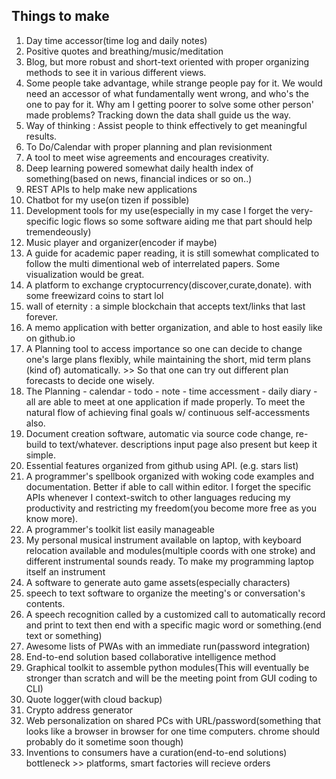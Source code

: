 ## Things to make
1. Day time accessor(time log and daily notes)
2. Positive quotes and breathing/music/meditation
3. Blog, but more robust and short-text oriented with proper organizing methods to see it in various different views.
4. Some people take advantage, while strange people pay for it. We would need an accessor of what fundamentally went wrong, and who's the one to pay for it. Why am I getting poorer to solve some other person' made problems? Tracking down the data shall guide us the way.
5. Way of thinking : Assist people to think effectively to get meaningful results.
6. To Do/Calendar with proper planning and plan revisionment
7. A tool to meet wise agreements and encourages creativity.
8. Deep learning powered somewhat daily health index of something(based on news, financial indices or so on..)
9. REST APIs to help make new applications
10. Chatbot for my use(on tizen if possible)
11. Development tools for my use(especially in my case I forget the very-specific logic flows so some software aiding me that part should help tremendeously)
12. Music player and organizer(encoder if maybe)
13. A guide for academic paper reading, it is still somewhat complicated to follow the multi dimentional web of interrelated papers. Some visualization would be great.
14. A platform to exchange cryptocurrency(discover,curate,donate). with some freewizard coins to start lol
15. wall of eternity : a simple blockchain that accepts text/links that last forever.
16. A memo application with better organization, and able to host easily like on github.io
17. A Planning tool to access importance so one can decide to change one's large plans flexibly, while maintaining the short, mid term plans (kind of) automatically. >> So that one can try out different plan forecasts to decide one wisely.
18. The Planning - calendar - todo - note - time accessment - daily diary - all are able to meet at one application if made properly. To meet the natural flow of achieving final goals w/ continuous self-accessments also.
19. Document creation software, automatic via source code change, re-build to text/whatever. descriptions input page also present but keep it simple.
20. Essential features organized from github using API. (e.g. stars list)
21. A programmer's spellbook organized with woking code examples and documentation. Better if able to call within editor. I forget the specific APIs whenever I context-switch to other languages reducing my productivity and restricting my freedom(you become more free as you know more).
22. A programmer's toolkit list easily manageable
23. My personal musical instrument available on laptop, with keyboard relocation available and modules(multiple coords with one stroke) and different instrumental sounds ready. To make my programming laptop itself an instrument
24. A software to generate auto game assets(especially characters)
25. speech to text software to organize the meeting's or conversation's contents.
26. A speech recognition called by a customized call to automatically record and print to text then end with a specific magic word or something.(end text or something)
27. Awesome lists of PWAs with an immediate run(password integration)
28. End-to-end solution based collaborative intelligence method
29. Graphical toolkit to assemble python modules(This will eventually be stronger than scratch and will be the meeting point from GUI coding to CLI)
30. Quote logger(with cloud backup)
31. Crypto address generator
32. Web personalization on shared PCs with URL/password(something that looks like a browser in browser for one time computers. chrome should probably do it sometime soon though)
33. Inventions to consumers have a curation(end-to-end solutions) bottleneck >> platforms, smart factories will recieve orders
